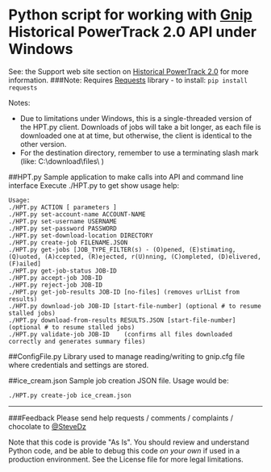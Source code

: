 # Python script for working with [Gnip](www.gnip.com) Historical PowerTrack 2.0 API under Windows
See:  the Support web site section on [Historical PowerTrack 2.0](http://support.gnip.com/apis/historical_api2.0/)  for more information.
###Note: Requires [Requests](http://docs.python-requests.org/en/master/) library - to install: 
`pip install requests`

Notes: 

- Due to limitations under Windows, this is a single-threaded version of the HPT.py client.  Downloads of jobs will take a bit longer, as each file is downloaded one at at time, but otherwise, the client is identical to the other version.
- For the destination directory, remember to use a terminating slash mark (like:  C:\download\files\ )

##HPT.py
Sample application to make calls into API and command line interface
Execute ./HPT.py to get show usage help:

```
Usage:
./HPT.py ACTION [ parameters ]
./HPT.py set-account-name ACCOUNT-NAME
./HPT.py set-username USERNAME
./HPT.py set-password PASSWORD
./HPT.py set-download-location DIRECTORY
./HPT.py create-job FILENAME.JSON
./HPT.py get-jobs [JOB_TYPE_FILTER(s) - (O)pened, (E)stimating, (Q)uoted, (A)ccepted, (R)ejected, r(U)nning, (C)ompleted, (D)elivered, (F)ailed]
./HPT.py get-job-status JOB-ID
./HPT.py accept-job JOB-ID
./HPT.py reject-job JOB-ID
./HPT.py get-job-results JOB-ID [no-files] (removes urlList from results)
./HPT.py download-job JOB-ID [start-file-number] (optional # to resume stalled jobs)
./HPT.py download-from-results RESULTS.JSON [start-file-number] (optional # to resume stalled jobs)
./HPT.py validate-job JOB-ID    (confirms all files downloaded correctly and generates summary files)
```

##ConfigFile.py
Library used to manage reading/writing to gnip.cfg file where credentials and settings are stored.

##ice_cream.json
Sample job creation JSON file.  Usage would be:

`./HPT.py create-job ice_cream.json`

---
###Feedback
Please send help requests / comments / complaints / chocolate to [@SteveDz](stevedz@twitter.com)

Note that this code is provide "As Is".  You should review and understand Python code, and be able to debug this code _on your own_ if used in a production environment.  See the License file for more legal limitations.
